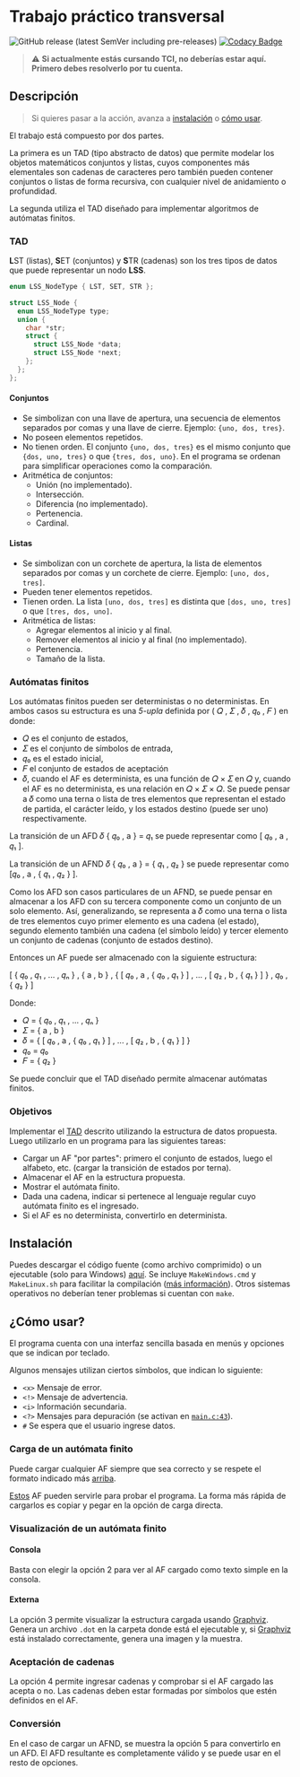 # Trabajo práctico transversal

![GitHub release (latest SemVer including pre-releases)](https://img.shields.io/github/v/release/crysok/tci_tpt?include_prereleases&style=flat-square) [![Codacy Badge](https://api.codacy.com/project/badge/Grade/e2ba4a6d2eee4a20ada46eb7e8c1af6b)](https://app.codacy.com/gh/CrysoK/TC1-TPT?utm_source=github.com&utm_medium=referral&utm_content=CrysoK/TC1-TPT&utm_campaign=Badge_Grade_Settings)

> :warning: **Si actualmente estás cursando TCI, no deberías estar aquí. Primero
> debes resolverlo por tu cuenta.**

## Descripción

> Si quieres pasar a la acción, avanza a [instalación](#instalaci%C3%B3n) o
> [cómo usar](#c%C3%B3mo-usar).

El trabajo está compuesto por dos partes.

La primera es un TAD (tipo abstracto de datos) que permite modelar los objetos
matemáticos conjuntos y listas, cuyos componentes más elementales son cadenas de
caracteres pero también pueden contener conjuntos o listas de forma recursiva,
con cualquier nivel de anidamiento o profundidad.

La segunda utiliza el TAD diseñado para implementar algoritmos de autómatas
finitos.

### TAD

**L**ST (listas), **S**ET (conjuntos) y **S**TR (cadenas) son los tres tipos de
datos que puede representar un nodo **LSS**.

```c
enum LSS_NodeType { LST, SET, STR };

struct LSS_Node {
  enum LSS_NodeType type;
  union {
    char *str;
    struct {
      struct LSS_Node *data;
      struct LSS_Node *next;
    };
  };
};
```

#### Conjuntos

- Se simbolizan con una llave de apertura, una secuencia de elementos separados
  por comas y una llave de cierre. Ejemplo: `{uno, dos, tres}`.
- No poseen elementos repetidos.
- No tienen orden. El conjunto `{uno, dos, tres}` es el mismo conjunto que
  `{dos, uno, tres}` o que `{tres, dos, uno}`. En el programa se ordenan para
  simplificar operaciones como la comparación.
- Aritmética de conjuntos:
  - Unión (no implementado).
  - Intersección.
  - Diferencia (no implementado).
  - Pertenencia.
  - Cardinal.

#### Listas

- Se simbolizan con un corchete de apertura, la lista de elementos separados por
  comas y un corchete de cierre. Ejemplo: `[uno, dos, tres]`.
- Pueden tener elementos repetidos.
- Tienen orden. La lista `[uno, dos, tres]` es distinta que `[dos, uno, tres]` o
  que `[tres, dos, uno]`.
- Aritmética de listas:
  - Agregar elementos al inicio y al final.
  - Remover elementos al inicio y al final (no implementado).
  - Pertenencia.
  - Tamaño de la lista.

### Autómatas finitos

Los autómatas finitos pueden ser deterministas o no deterministas. En ambos
casos su estructura es una *5-upla* definida por ( 𝑄 , 𝛴 , 𝛿 , 𝑞₀ , 𝐹 ) en
donde:

- 𝑄 es el conjunto de estados,
- 𝛴 es el conjunto de símbolos de entrada,
- 𝑞₀ es el estado inicial,
- 𝐹 el conjunto de estados de aceptación
- 𝛿, cuando el AF es determinista, es una función de 𝑄 × 𝛴 en 𝑄 y, cuando el
  AF es no determinista, es una relación en 𝑄 × 𝛴 × 𝑄. Se puede pensar a 𝛿
  como una terna o lista de tres elementos que representan el estado de partida,
  el carácter leído, y los estados destino (puede ser uno) respectivamente.

La transición de un AFD 𝛿 { 𝑞₀ , a } = 𝑞₁ se puede representar como [ 𝑞₀ , a
, 𝑞₁ ].

La transición de un AFND 𝛿 { 𝑞₀ , a } = { 𝑞₁ , 𝑞₂ } se puede representar
como  [𝑞₀ , a , { 𝑞₁ , 𝑞₂ } ].

Como los AFD son casos particulares de un AFND, se puede pensar en almacenar a
los AFD con su tercera componente como un conjunto de un solo elemento. Así,
generalizando, se representa a 𝛿 como una terna o lista de tres elementos cuyo
primer elemento es una cadena (el estado), segundo elemento también una cadena
(el símbolo leído) y tercer elemento un conjunto de cadenas (conjunto de estados
destino).

Entonces un AF puede ser almacenado con la siguiente estructura:

[ { 𝑞₀ , 𝑞₁ , ... , 𝑞ₙ } , { a , b } , { [ 𝑞₀ , a , { 𝑞₀ , 𝑞₁ } ] , ... ,
[ 𝑞₂ , b , { 𝑞₁ } ] } , 𝑞₀ , { 𝑞₂ } ]

Donde:

- 𝑄 = { 𝑞₀ , 𝑞₁ , ... , 𝑞ₙ }
- 𝛴 = { a , b }
- 𝛿 = { [ 𝑞₀ , a , { 𝑞₀ , 𝑞₁ } ] , ... , [ 𝑞₂ , b , { 𝑞₁ } ] }
- 𝑞₀ = 𝑞₀
- 𝐹 = { 𝑞₂ }

Se puede concluir que el TAD diseñado permite almacenar autómatas finitos.

### Objetivos

Implementar el [TAD](#tad) descrito utilizando la estructura de datos
propuesta. Luego utilizarlo en un programa para las siguientes tareas:

- Cargar un AF "por partes": primero el conjunto de estados, luego el alfabeto,
  etc. (cargar la transición de estados por terna).
- Almacenar el AF en la estructura propuesta.
- Mostrar el autómata finito.
- Dada una cadena, indicar si pertenece al lenguaje regular cuyo autómata finito
  es el ingresado.
- Si el AF es no determinista, convertirlo en determinista.

## Instalación

Puedes descargar el código fuente (como archivo comprimido) o un ejecutable
(solo para Windows) [aquí](https://github.com/CrysoK/TCI_TPT/releases). Se
incluye `MakeWindows.cmd` y `MakeLinux.sh` para facilitar la compilación ([más
información](https://github.com/CrysoK/WLCM)). Otros sistemas operativos no
deberían tener problemas si cuentan con `make`.

## ¿Cómo usar?

El programa cuenta con una interfaz sencilla basada en menús y opciones que se
indican por teclado.

Algunos mensajes utilizan ciertos símbolos, que indican lo siguiente:

- `<x>` Mensaje de error.
- `<!>` Mensaje de advertencia.
- `<i>` Información secundaria.
- `<?>` Mensajes para depuración (se activan en [`main.c:43`](https://github.com/CrysoK/TC1-TPT/blob/main/src/main.c#L43)).
- `#`  Se espera que el usuario ingrese datos.

### Carga de un autómata finito

Puede cargar cualquier AF siempre que sea correcto y se respete el formato
indicado más [arriba](#autómatas-finitos).

[Estos](afs.md) AF pueden servirle para probar el programa. La forma más rápida
de cargarlos es copiar y pegar en la opción de carga directa.

### Visualización de un autómata finito

#### Consola

Basta con elegir la opción 2 para ver al AF cargado como texto simple en la
consola.

#### Externa

La opción 3 permite visualizar la estructura cargada usando
[Graphviz](https://graphviz.org/download/). Genera un archivo `.dot` en la
carpeta donde está el ejecutable y, si
[Graphviz](https://graphviz.org/download/) está instalado correctamente, genera una
imagen y la muestra.

### Aceptación de cadenas

La opción 4 permite ingresar cadenas y comprobar si el AF cargado las acepta o
no. Las cadenas deben estar formadas por símbolos que estén definidos en el AF.

### Conversión

En el caso de cargar un AFND, se muestra la opción 5 para convertirlo en un AFD.
El AFD resultante es completamente válido y se puede usar en el resto de
opciones.
